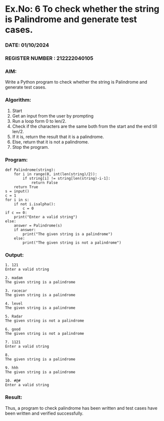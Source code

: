 # Ex.No: 6 To check whether the string is Palindrome and generate test cases.

### DATE: 01/10/2024                                                                      
### REGISTER NUMBER : 212222040105
### AIM: 
Write a Python program to check whether the string is Palindrome and generate test cases. 
### Algorithm:
1. Start
2. Get an input from the user by prompting 
3. Run a loop form 0 to len/2.
4. Check if the characters are the same both from the start and the end till len/2. 
5. If it is, return the result that it is a palindrome.
6. Else, return that it is not a palindrome. 
7. Stop the program.
### Program:
```
def Palindrome(string): 
    for i in range(0, int(len(string)/2)): 
        if string[i] != string[len(string)-i-1]: 
            return False 
    return True 
s = input() 
c = 1 
for i in s: 
    if not i.isalpha(): 
        c = 0 
if c == 0: 
    print("Enter a valid string") 
else:
    answer = Palindrome(s) 
    if answer: 
        print("The given string is a palindrome") 
    else: 
        print("The given string is not a palindrome")

```
### Output:
```
1. 121
Enter a valid string

2. madam
The given string is a palindrome

3. racecar
The given string is a palindrome

4. level
The given string is a palindrome

5. Radar
The given string is not a palindrome

6. good
The given string is not a palindrome

7. 1121
Enter a valid string

8. 
The given string is a palindrome

9. hhh
The given string is a palindrome

10. #@#
Enter a valid string
```
### Result:
Thus, a program to check palindrome has been written and test cases have been written and verified successfully.
